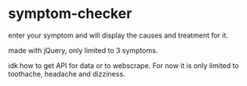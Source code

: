 # symptom-checker
enter your symptom and will display the causes and treatment for it. 

made with jQuery, only limited to 3 symptoms. 

idk how to get API for data or to webscrape. For now it is only limited to toothache, headache and dizziness.
